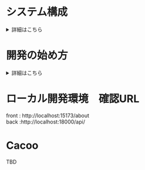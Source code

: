 # システム構成

<details><summary>詳細はこちら</summary><div>
  
## AWS Copilotの考え方
<!-- ![image](https://user-images.githubusercontent.com/26809782/213391899-04cf5cc0-1966-4719-a52e-334c281c3003.png) -->
<img src="https://user-images.githubusercontent.com/26809782/213391899-04cf5cc0-1966-4719-a52e-334c281c3003.png" width="30%">

## AWS アーキテクチャ  
https://docs.aws.amazon.com/ja_jp/prescriptive-guidance/latest/patterns/deploy-a-clustered-application-to-amazon-ecs-by-using-aws-copilot.html.  
<!-- ![image](https://user-images.githubusercontent.com/26809782/213385568-7a688e79-93e1-49bd-95aa-ac6de9100b25.png) -->
<img src="https://user-images.githubusercontent.com/26809782/213385568-7a688e79-93e1-49bd-95aa-ac6de9100b25.png" width="30%">
## localでのCopilot開発・デプロイサイクル
<!-- ![image](https://user-images.githubusercontent.com/26809782/213664880-003a3006-d3a7-4ed2-aabf-51599d709033.png) -->
<img src="https://user-images.githubusercontent.com/26809782/213664880-003a3006-d3a7-4ed2-aabf-51599d709033.png" width="30%">

### アーキテクチャ

- AWS Copilot(ECS on Fargate)
- frontend : Vue3(Vite + [tailwindcss](https://tailwindcss.com/)([Flowbite](https://flowbite.com/docs/getting-started/vue/)))
- backend : Django(Django REST framework)
- db : PostgreSQL
  
</div></details>

# 開発の始め方

<details><summary>詳細はこちら</summary><div>

### 初期設定コマンド

```sh
% git clone 
% cp .env_template .env // AWS ACCESS KEY等は、Slack#ブックマーク参照
% docker-compose build
% docker compose run frontend yarn install
% docker-compose run --rm web python manage.py makemigrations
% docker-compose run --rm web python manage.py migrate
% docker compose up
```

### URL
frontend : http://localhost:15173/
backend : http://localhost:18000/

# aws-cli
※ // AWS ACCESS KEY等は、Slack#ブックマーク参照

```
docker-compose run --rm aws-cli-container /bin/bash
```

## frontend appのS3へのアップロード
詳細は、[こちら](
https://github.com/myantyuWorld/template-vue-frontend/wiki/frontend%E3%82%A2%E3%83%97%E3%83%AA%E3%81%AEAWS-S3%E3%81%AE%E3%82%A2%E3%83%83%E3%83%97%E3%83%AD%E3%83%BC%E3%83%89%E6%89%8B%E9%A0%86)

# DB

postgres

```sh
% psql -h localhost -p 5432 -U postgres
$ \d
$ \dt　などなど
```

</div></details>

# ローカル開発環境　確認URL

front : http://localhost:15173/about   
back :http://localhost:18000/api/

# Cacoo
TBD

